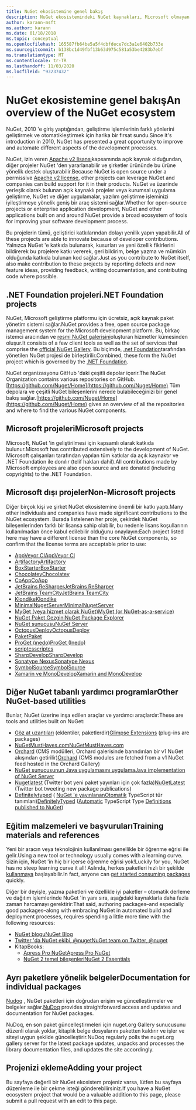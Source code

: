 ```yaml
---
title: NuGet ekosistemine genel bakış
description: NuGet ekosistemindeki NuGet kaynakları, Microsoft olmayan NuGet projeleri, yardımcı programlar ve eğitim malzemeleri dahil kapsamlı kaynaklar.
author: karann-msft
ms.author: karann
ms.date: 01/18/2018
ms.topic: conceptual
ms.openlocfilehash: 165587fb64be5a5f4dbfdece7dc3a1e6402b733e
ms.sourcegitcommit: b138bc1d49fbf13b63d975c581a53be4283b7ebf
ms.translationtype: MT
ms.contentlocale: tr-TR
ms.lasthandoff: 11/03/2020
ms.locfileid: "93237432"
---
```

# <a name="an-overview-of-the-nuget-ecosystem"></a><span data-ttu-id="9be2c-103">NuGet ekosistemine genel bakış</span><span class="sxs-lookup"><span data-stu-id="9be2c-103">An overview of the NuGet ecosystem</span></span>

<span data-ttu-id="9be2c-104">NuGet, 2010 'e giriş yaptığından, geliştirme işlemlerinin farklı yönlerini geliştirmek ve otomatikleştirmek için harika bir fırsat sundu.</span><span class="sxs-lookup"><span data-stu-id="9be2c-104">Since it's introduction in 2010, NuGet has presented a great opportunity to improve and automate different aspects of the development processes.</span></span>

<span data-ttu-id="9be2c-105">NuGet, izin veren [Apache v2 lisansı](http://choosealicense.com/licenses/apache/)kapsamında açık kaynak olduğundan, diğer projeler NuGet 'den yararlanabilir ve şirketler ürününde bu ürüne yönelik destek oluşturabilir.</span><span class="sxs-lookup"><span data-stu-id="9be2c-105">Because NuGet is open source under a permissive [Apache v2 license](http://choosealicense.com/licenses/apache/), other projects can leverage NuGet and companies can build support for it in their products.</span></span> <span data-ttu-id="9be2c-106">NuGet ve üzerinde yerleşik olarak bulunan açık kaynaklı projeler veya kurumsal uygulama geliştirme, NuGet ve diğer uygulamalar, yazılım geliştirme işleminizi iyileştirmeye yönelik geniş bir araç sistemi sağlar.</span><span class="sxs-lookup"><span data-stu-id="9be2c-106">Whether for open-source projects or enterprise application development, NuGet and other applications built on and around NuGet provide a broad ecosystem of tools for improving your software development process.</span></span>

<span data-ttu-id="9be2c-107">Bu projelerin tümü, geliştirici katkılarından dolayı yenilik yapın yapabilir.</span><span class="sxs-lookup"><span data-stu-id="9be2c-107">All of these projects are able to innovate because of developer contributions.</span></span> <span data-ttu-id="9be2c-108">Yalnızca NuGet 'e katkıda bulunarak, kusurları ve yeni özellik fikirlerini bildirerek bu projelere katkı vererek, geri bildirim, belge yazma ve mümkün olduğunda katkıda bulunan kod sağlar.</span><span class="sxs-lookup"><span data-stu-id="9be2c-108">Just as you contribute to NuGet itself, also make contribution to these projects by reporting defects and new feature ideas, providing feedback, writing documentation, and contributing code where possible.</span></span>

## <a name="net-foundation-projects"></a><span data-ttu-id="9be2c-109">.NET Foundation projeleri</span><span class="sxs-lookup"><span data-stu-id="9be2c-109">.NET Foundation projects</span></span>

<span data-ttu-id="9be2c-110">NuGet, Microsoft geliştirme platformu için ücretsiz, açık kaynak paket yönetim sistemi sağlar.</span><span class="sxs-lookup"><span data-stu-id="9be2c-110">NuGet provides a free, open source package management system for the Microsoft development platform.</span></span> <span data-ttu-id="9be2c-111">Bu, birkaç istemci aracından ve [resmi NuGet galerisini](http://www.nuget.org)oluşturan hizmetler kümesinden oluşur.</span><span class="sxs-lookup"><span data-stu-id="9be2c-111">It consists of a few client tools as well as the set of services that comprise the [official NuGet Gallery](http://www.nuget.org).</span></span> <span data-ttu-id="9be2c-112">Bu biçimde, [.net Foundation](http://www.dotnetfoundation.org/)tarafından yönetilen NuGet projesi de birleştirilir.</span><span class="sxs-lookup"><span data-stu-id="9be2c-112">Combined, these form the NuGet project which is governed by the [.NET Foundation](http://www.dotnetfoundation.org/).</span></span>

<span data-ttu-id="9be2c-113">NuGet organizasyonu GitHub 'daki çeşitli depolar içerir.</span><span class="sxs-lookup"><span data-stu-id="9be2c-113">The NuGet Organization contains various repositories on GitHub.</span></span> <span data-ttu-id="9be2c-114">[https://github.com/Nuget/Home](https://github.com/Nuget/Home) Tüm depolara ve çeşitli NuGet bileşenlerini nerede bulabileceğinizi bir genel bakış sağlar.</span><span class="sxs-lookup"><span data-stu-id="9be2c-114">[https://github.com/Nuget/Home](https://github.com/Nuget/Home) gives an overview of all the repositories and where to find the various NuGet components.</span></span>

## <a name="microsoft-projects"></a><span data-ttu-id="9be2c-115">Microsoft projeleri</span><span class="sxs-lookup"><span data-stu-id="9be2c-115">Microsoft projects</span></span>

<span data-ttu-id="9be2c-116">Microsoft, NuGet 'in geliştirilmesi için kapsamlı olarak katkıda bulunur.</span><span class="sxs-lookup"><span data-stu-id="9be2c-116">Microsoft has contributed extensively to the development of NuGet.</span></span> <span data-ttu-id="9be2c-117">Microsoft çalışanları tarafından yapılan tüm katkılar da açık kaynaktır ve .NET Foundation ile donılır (telif hakları dahil).</span><span class="sxs-lookup"><span data-stu-id="9be2c-117">All contributions made by Microsoft employees are also open source and are donated (including copyrights) to the .NET Foundation.</span></span>

## <a name="non-microsoft-projects"></a><span data-ttu-id="9be2c-118">Microsoft dışı projeler</span><span class="sxs-lookup"><span data-stu-id="9be2c-118">Non-Microsoft projects</span></span>

<span data-ttu-id="9be2c-119">Diğer birçok kişi ve şirket NuGet ekosistemine önemli bir katkı yaptı.</span><span class="sxs-lookup"><span data-stu-id="9be2c-119">Many other individuals and companies have made significant contributions to the NuGet ecosystem.</span></span> <span data-ttu-id="9be2c-120">Burada listelenen her proje, çekirdek NuGet bileşenlerinden farklı bir lisansa sahip olabilir, bu nedenle lisans koşullarının kullanılmadan önce kabul edilebilir olduğunu onaylayın:</span><span class="sxs-lookup"><span data-stu-id="9be2c-120">Each project listed here may have a different license than the core NuGet components, so confirm that the license terms are acceptable prior to use:</span></span>

- [<span data-ttu-id="9be2c-121">AppVeyor CI</span><span class="sxs-lookup"><span data-stu-id="9be2c-121">AppVeyor CI</span></span>](https://www.appveyor.com/)
- [<span data-ttu-id="9be2c-122">Artifactory</span><span class="sxs-lookup"><span data-stu-id="9be2c-122">Artifactory</span></span>](https://www.jfrog.com/artifactory/)
- [<span data-ttu-id="9be2c-123">BoxStarter</span><span class="sxs-lookup"><span data-stu-id="9be2c-123">BoxStarter</span></span>](http://boxstarter.org/)
- [<span data-ttu-id="9be2c-124">Chocolatey</span><span class="sxs-lookup"><span data-stu-id="9be2c-124">Chocolatey</span></span>](https://chocolatey.org/)
- [<span data-ttu-id="9be2c-125">CoApp</span><span class="sxs-lookup"><span data-stu-id="9be2c-125">CoApp</span></span>](http://coapp.org/)
- [<span data-ttu-id="9be2c-126">JetBrains ReSharper</span><span class="sxs-lookup"><span data-stu-id="9be2c-126">JetBrains ReSharper</span></span>](https://resharper-plugins.jetbrains.com/)
- [<span data-ttu-id="9be2c-127">JetBrains TeamCity</span><span class="sxs-lookup"><span data-stu-id="9be2c-127">JetBrains TeamCity</span></span>](https://www.jetbrains.com/teamcity/)
- [<span data-ttu-id="9be2c-128">Klondike</span><span class="sxs-lookup"><span data-stu-id="9be2c-128">Klondike</span></span>](https://github.com/themotleyfool/Klondike)
- [<span data-ttu-id="9be2c-129">MinimalNugetServer</span><span class="sxs-lookup"><span data-stu-id="9be2c-129">MinimalNugetServer</span></span>](https://github.com/TanukiSharp/MinimalNugetServer)
- [<span data-ttu-id="9be2c-130">MyGet (veya hizmet olarak NuGet)</span><span class="sxs-lookup"><span data-stu-id="9be2c-130">MyGet (or NuGet-as-a-service)</span></span>](http://www.myget.org/)
- [<span data-ttu-id="9be2c-131">NuGet Paket Gezgini</span><span class="sxs-lookup"><span data-stu-id="9be2c-131">NuGet Package Explorer</span></span>](https://github.com/NuGetPackageExplorer/NuGetPackageExplorer)
- [<span data-ttu-id="9be2c-132">NuGet sunucusu</span><span class="sxs-lookup"><span data-stu-id="9be2c-132">NuGet Server</span></span>](http://nugetserver.net/)
- [<span data-ttu-id="9be2c-133">OctopusDeploy</span><span class="sxs-lookup"><span data-stu-id="9be2c-133">OctopusDeploy</span></span>](https://octopus.com/)
- [<span data-ttu-id="9be2c-134">Paket</span><span class="sxs-lookup"><span data-stu-id="9be2c-134">Paket</span></span>](https://fsprojects.github.io/Paket/)
- [<span data-ttu-id="9be2c-135">ProGet (ınedo)</span><span class="sxs-lookup"><span data-stu-id="9be2c-135">ProGet (Inedo)</span></span>](http://inedo.com/proget)
- [<span data-ttu-id="9be2c-136">scriptcs</span><span class="sxs-lookup"><span data-stu-id="9be2c-136">scriptcs</span></span>](http://scriptcs.net/)
- [<span data-ttu-id="9be2c-137">SharpDevelop</span><span class="sxs-lookup"><span data-stu-id="9be2c-137">SharpDevelop</span></span>](http://community.sharpdevelop.net/blogs/mattward/archive/2011/01/23/NuGetSupportInSharpDevelop.aspx)
- [<span data-ttu-id="9be2c-138">Sonatype Nexus</span><span class="sxs-lookup"><span data-stu-id="9be2c-138">Sonatype Nexus</span></span>](http://www.sonatype.com/nexus-repository-sonatype)
- [<span data-ttu-id="9be2c-139">SymbolSource</span><span class="sxs-lookup"><span data-stu-id="9be2c-139">SymbolSource</span></span>](http://www.symbolsource.org/Public)
- [<span data-ttu-id="9be2c-140">Xamarin ve MonoDevelop</span><span class="sxs-lookup"><span data-stu-id="9be2c-140">Xamarin and MonoDevelop</span></span>](https://github.com/mrward/monodevelop-nuget-addin)

## <a name="other-nuget-based-utilities"></a><span data-ttu-id="9be2c-141">Diğer NuGet tabanlı yardımcı programlar</span><span class="sxs-lookup"><span data-stu-id="9be2c-141">Other NuGet-based utilities</span></span>

<span data-ttu-id="9be2c-142">Bunlar, NuGet üzerine inşa edilen araçlar ve yardımcı araçlardır:</span><span class="sxs-lookup"><span data-stu-id="9be2c-142">These are tools and utilities built on NuGet:</span></span>

- <span data-ttu-id="9be2c-143">[Göz at uzantıları](http://getglimpse.com/Packages) (eklentiler, paketlerdir)</span><span class="sxs-lookup"><span data-stu-id="9be2c-143">[Glimpse Extensions](http://getglimpse.com/Packages) (plug-ins are packages)</span></span>
- [<span data-ttu-id="9be2c-144">NuGetMustHaves.com</span><span class="sxs-lookup"><span data-stu-id="9be2c-144">NuGetMustHaves.com</span></span>](http://nugetmusthaves.com/)
- <span data-ttu-id="9be2c-145">[Orchard](http://www.orchardproject.net/) (CMS modülleri, Orchard galerisinde barındırılan bir v1 NuGet akışından getirilir)</span><span class="sxs-lookup"><span data-stu-id="9be2c-145">[Orchard](http://www.orchardproject.net/) (CMS modules are fetched from a v1 NuGet feed hosted in the Orchard Gallery)</span></span>
- [<span data-ttu-id="9be2c-146">NuGet sunucusunun Java uygulamasını uygulama</span><span class="sxs-lookup"><span data-stu-id="9be2c-146">Java implementation of NuGet Server</span></span>](http://jonnyzzz.com/blog/2012/03/07/nuget-server-in-pure-java/)
- <span data-ttu-id="9be2c-147">[Nugetlatest](https://twitter.com/NuGetLatest) (Twitter bot yeni paket yayınları için çok fazla)</span><span class="sxs-lookup"><span data-stu-id="9be2c-147">[NuGetLatest](https://twitter.com/NuGetLatest) (Twitter bot tweeting new package publications)</span></span>
- <span data-ttu-id="9be2c-148">[Definitelytyped](http://definitelytyped.org/) ( [NuGet 'e yayınlanan](http://www.nuget.org/packages?q=DefinitelyTyped)[Otomatik](https://github.com/DefinitelyTyped/NugetAutomation/) TypeScript tür tanımları)</span><span class="sxs-lookup"><span data-stu-id="9be2c-148">[DefinitelyTyped](http://definitelytyped.org/) ([Automatic](https://github.com/DefinitelyTyped/NugetAutomation/) TypeScript Type [Definitions published to NuGet](http://www.nuget.org/packages?q=DefinitelyTyped))</span></span>

## <a name="training-materials-and-references"></a><span data-ttu-id="9be2c-149">Eğitim malzemeleri ve başvuruları</span><span class="sxs-lookup"><span data-stu-id="9be2c-149">Training materials and references</span></span>

<span data-ttu-id="9be2c-150">Yeni bir aracın veya teknolojinin kullanılması genellikle bir öğrenme eğrisi ile gelir.</span><span class="sxs-lookup"><span data-stu-id="9be2c-150">Using a new tool or technology usually comes with a learning curve.</span></span> <span data-ttu-id="9be2c-151">Sizin için, NuGet 'in hiç bir içerse öğrenme eğrisi yok!</span><span class="sxs-lookup"><span data-stu-id="9be2c-151">Luckily for you, NuGet has no steep learning curve it all!</span></span> <span data-ttu-id="9be2c-152">Aslında, herkes paketleri hızlı bir şekilde [kullanmaya](../quickstart/install-and-use-a-package-in-visual-studio.md) başlayabilir.</span><span class="sxs-lookup"><span data-stu-id="9be2c-152">In fact, anyone can [get started consuming packages](../quickstart/install-and-use-a-package-in-visual-studio.md) quickly.</span></span>

<span data-ttu-id="9be2c-153">Diğer bir deyişle, yazma paketleri ve özellikle iyi paketler – otomatik derleme ve dağıtım işlemlerinde NuGet 'in yanı sıra, aşağıdaki kaynaklarla daha fazla zaman harcamayı gerektirir:</span><span class="sxs-lookup"><span data-stu-id="9be2c-153">That said, authoring packages–and especially good packages–along with  embracing NuGet in automated build and deployment processes, requires spending a little more time with the following resources:</span></span>

- [<span data-ttu-id="9be2c-154">NuGet blogu</span><span class="sxs-lookup"><span data-stu-id="9be2c-154">NuGet Blog</span></span>](http://blog.nuget.org/)
- [<span data-ttu-id="9be2c-155">Twitter 'da NuGet ekibi, @nuget</span><span class="sxs-lookup"><span data-stu-id="9be2c-155">NuGet team on Twitter, @nuget</span></span>](http://twitter.com/nuget)
- <span data-ttu-id="9be2c-156">Kitap</span><span class="sxs-lookup"><span data-stu-id="9be2c-156">Books:</span></span>
  - [<span data-ttu-id="9be2c-157">Apress Pro NuGet</span><span class="sxs-lookup"><span data-stu-id="9be2c-157">Apress Pro NuGet</span></span>](http://bit.ly/ProNuGet)
  - [<span data-ttu-id="9be2c-158">NuGet 2 temel bileşenleri</span><span class="sxs-lookup"><span data-stu-id="9be2c-158">NuGet 2 Essentials</span></span>](http://www.amazon.com/NuGet-2-Essentials-Damir-Arh-ebook/dp/B00GTQD5M4)

## <a name="documentation-for-individual-packages"></a><span data-ttu-id="9be2c-159">Ayrı paketlere yönelik belgeler</span><span class="sxs-lookup"><span data-stu-id="9be2c-159">Documentation for individual packages</span></span>

<span data-ttu-id="9be2c-160">[Nudoq](http://nudoq.org) , NuGet paketleri için doğrudan erişim ve güncelleştirmeler ve belgeler sağlar.</span><span class="sxs-lookup"><span data-stu-id="9be2c-160">[NuDoq](http://nudoq.org) provides straightforward access and updates and documentation for NuGet packages.</span></span>

<span data-ttu-id="9be2c-161">NuDoq, en son paket güncelleştirmeleri için nuget.org Gallery sunucusunu düzenli olarak yoklar, kitaplık belge dosyalarını paketten kaldırır ve işler ve siteyi uygun şekilde güncelleştirir.</span><span class="sxs-lookup"><span data-stu-id="9be2c-161">NuDoq regularly polls the nuget.org gallery server for the latest package updates, unpacks and processes the library documentation files, and updates the site accordingly.</span></span>

## <a name="adding-your-project"></a><span data-ttu-id="9be2c-162">Projenizi ekleme</span><span class="sxs-lookup"><span data-stu-id="9be2c-162">Adding your project</span></span>

<span data-ttu-id="9be2c-163">Bu sayfaya değerli bir NuGet ekosistem projeniz varsa, lütfen bu sayfaya düzenleme ile bir çekme isteği gönderebilirsiniz.</span><span class="sxs-lookup"><span data-stu-id="9be2c-163">If you have a NuGet ecosystem project that would be a valuable addition to this page, please  submit a pull request with an edit to this page.</span></span>